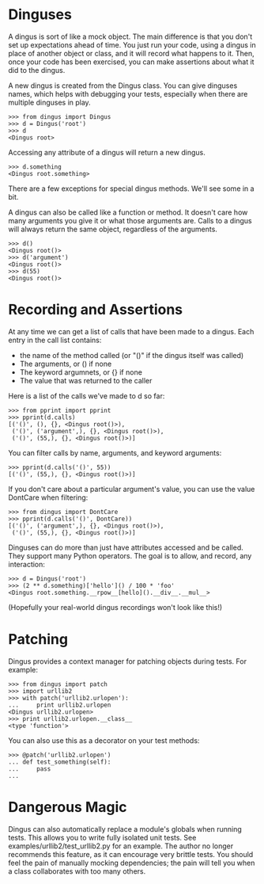 Dinguses
========

A dingus is sort of like a mock object. The main difference is that you don't
set up expectations ahead of time. You just run your code, using a dingus in
place of another object or class, and it will record what happens to it. Then,
once your code has been exercised, you can make assertions about what it did
to the dingus.

A new dingus is created from the Dingus class. You can give dinguses names,
which helps with debugging your tests, especially when there are multiple
dinguses in play.

    >>> from dingus import Dingus
    >>> d = Dingus('root')
    >>> d
    <Dingus root>

Accessing any attribute of a dingus will return a new dingus.

    >>> d.something
    <Dingus root.something>

There are a few exceptions for special dingus methods. We'll see some in a
bit.

A dingus can also be called like a function or method. It doesn't care how
many arguments you give it or what those arguments are. Calls to a dingus will
always return the same object, regardless of the arguments.

    >>> d()
    <Dingus root()>
    >>> d('argument')
    <Dingus root()>
    >>> d(55)
    <Dingus root()>

Recording and Assertions
========================

At any time we can get a list of calls that have been made to a dingus. Each
entry in the call list contains:
  * the name of the method called (or "()" if the dingus itself was called)
  * The arguments, or () if none
  * The keyword argumnets, or {} if none
  * The value that was returned to the caller

Here is a list of the calls we've made to d so far:

    >>> from pprint import pprint
    >>> pprint(d.calls)
    [('()', (), {}, <Dingus root()>),
     ('()', ('argument',), {}, <Dingus root()>),
     ('()', (55,), {}, <Dingus root()>)]

You can filter calls by name, arguments, and keyword arguments:

    >>> pprint(d.calls('()', 55))
    [('()', (55,), {}, <Dingus root()>)]

If you don't care about a particular argument's value, you can use the value
DontCare when filtering:

    >>> from dingus import DontCare
    >>> pprint(d.calls('()', DontCare))
    [('()', ('argument',), {}, <Dingus root()>),
     ('()', (55,), {}, <Dingus root()>)]

Dinguses can do more than just have attributes accessed and be called. They
support many Python operators. The goal is to allow, and record, any
interaction:

    >>> d = Dingus('root')
    >>> (2 ** d.something)['hello']() / 100 * 'foo'
    <Dingus root.something.__rpow__[hello]().__div__.__mul__>

(Hopefully your real-world dingus recordings won't look like this!)

Patching
========

Dingus provides a context manager for patching objects during tests. For
example:

    >>> from dingus import patch
    >>> import urllib2
    >>> with patch('urllib2.urlopen'):
    ...     print urllib2.urlopen
    <Dingus urllib2.urlopen>
    >>> print urllib2.urlopen.__class__
    <type 'function'>

You can also use this as a decorator on your test methods:

    >>> @patch('urllib2.urlopen')
    ... def test_something(self):
    ...     pass
    ...

Dangerous Magic
===============

Dingus can also automatically replace a module's globals when running tests.
This allows you to write fully isolated unit tests. See
examples/urllib2/test_urllib2.py for an example. The author no longer
recommends this feature, as it can encourage very brittle tests. You should
feel the pain of manually mocking dependencies; the pain will tell you when a
class collaborates with too many others.

